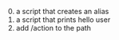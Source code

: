 0. a script that creates an alias  
1. a script that prints hello user  
2. add /action to the path
